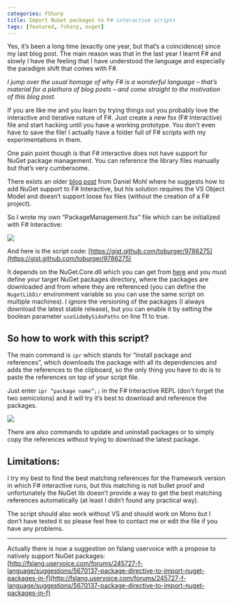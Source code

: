 ```yaml
---
categories: FSharp
title: Import NuGet packages to F# interactive scripts
tags: [featured, fsharp, nuget]
---
```


Yes, it’s been a long time (exactly one year, but that’s a coincidence) since my last blog post. The main reason was that in the last year I learnt F# and slowly I have the feeling that I have understood the language and especially the paradigm shift that comes with F#.

_I jump over the usual homage of why F# is a wonderful language – that’s material for a plethora of blog posts – and come straight to the motivation of this blog post._

If you are like me and you learn by trying things out you probably love the interactive and iterative nature of F#. Just create a new fsx (F# Interactive) file and start hacking until you have a working prototype. You don’t even have to save the file!
I actually have a folder full of F# scripts with my experimentations in them.

One pain point though is that F# interactive does not have support for NuGet package management. You can reference the library files manually but that’s very cumbersome.

There exists an older [blog post](http://bloggemdano.blogspot.it/2011/08/adding-nuget-support-to-f-interactive.html) from Daniel Mohl where he suggests how to add NuGet support to F# Interactive, but his solution requires the VS Object Model and doesn’t support loose fsx files (without the creation of a F# project).

So I wrote my own “PackageManagement.fsx” file which can be initialized with F# Interactive:

![](http://tobivnext.files.wordpress.com/2014/03/032614_1615_importnuget1.png?w=580)

And here is the script code: [https://gist.github.com/toburger/9786275](https://gist.github.com/toburger/9786275)

It depends on the NuGet.Core.dll which you can get from [here](http://nuget.codeplex.com/) and you must define your target NuGet packages directory, where the packages are downloaded and from where they are referenced (you can define the `NugetLibDir` environment variable so you can use the same script on multiple machines). I ignore the versioning of the packages (I always download the latest stable release), but you can enable it by setting the boolean parameter `useSideBySidePaths` on line 11 to true.

## So how to work with this script?

The main command is `ipr` which stands for “install package and references”, which downloads the package with all its dependencies and adds the references to the clipboard, so the only thing you have to do is to paste the references on top of your script file.

Just enter `ipr “package name”;;` in the F# Interactive REPL (don’t forget the two semicolons) and it will try it’s best to download and reference the packages.

![](http://tobivnext.files.wordpress.com/2014/03/032614_1615_importnuget2.png?w=580)

There are also commands to update and uninstall packages or to simply copy the references without trying to download the latest package.

## Limitations:

I try my best to find the best matching references for the framework version in which F# interactive runs, but this matching is not bullet proof and unfortunately the NuGet lib doesn’t provide a way to get the best matching references automatically (at least I didn’t found any practical way).

The script should also work without VS and should work on Mono but I don’t have tested it so please feel free to contact me or edit the file if you have any problems.

***

Actually there is now a suggestion on fslang uservoice with a propose to natively support NuGet packages: [http://fslang.uservoice.com/forums/245727-f-language/suggestions/5670137–package-directive-to-import-nuget-packages-in-f](http://fslang.uservoice.com/forums/245727-f-language/suggestions/5670137–package-directive-to-import-nuget-packages-in-f)